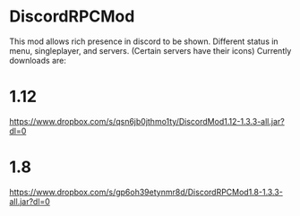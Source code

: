 # DiscordRPCMod
This mod allows rich presence in discord to be shown. Different status in menu, singleplayer, and servers. (Certain servers have their icons)
Currently downloads are:
# 1.12
https://www.dropbox.com/s/qsn6jb0jthmo1ty/DiscordMod1.12-1.3.3-all.jar?dl=0
# 1.8
https://www.dropbox.com/s/gp6oh39etynmr8d/DiscordRPCMod1.8-1.3.3-all.jar?dl=0

